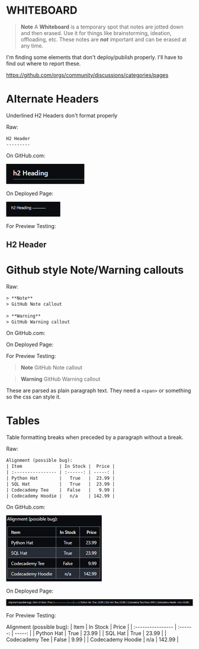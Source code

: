 WHITEBOARD
=========
> **Note**
>  A **Whiteboard** is a temporary spot that notes are jotted down and then
> erased.  Use it for things like brainstorming, ideation, offloading, etc.
> These notes are ***not*** important and can be erased at any time.


I'm finding some elements that don't deploy/publish properly.  I'll have to find out where to
report these.

https://github.com/orgs/community/discussions/categories/pages

# Alternate Headers
Underlined H2 Headers don't format properly 

Raw:
```
H2 Header
---------
```
On GitHub.com:

![](../assets/media/Pasted%20image%2020230913102738.png)

On Deployed Page:

![](../assets/media/Pasted%20image%2020230913102806.png)

For Preview Testing:

H2 Header
---------


# Github style Note/Warning callouts

Raw:
```
> **Note** 
> GitHub Note callout

> **Warning** 
> GitHub Warning callout
```

On GitHub.com:

On Deployed Page:

For Preview Testing:

> **Note** 
> GitHub Note callout

> **Warning** 
> GitHub Warning callout

These are parsed as plain paragraph text.
They need a `<span>` or something so the css can style it.


# Tables
Table formatting breaks when preceded by a paragraph without a break.

Raw:
```
Alignment (possible bug):
| Item              | In Stock |  Price |
| :---------------- | :------: | -----: |
| Python Hat        |   True   |  23.99 |
| SQL Hat           |   True   |  23.99 |
| Codecademy Tee    |  False   |   9.99 |
| Codecademy Hoodie |   n/a    | 142.99 |
```

On GitHub.com:

![](../assets/media/Pasted%20image%2020230913102242.png)

On Deployed Page:

![](../assets/media/Pasted%20image%2020230913102305.png)

For Preview Testing:

Alignment (possible bug):
| Item              | In Stock |  Price |
| :---------------- | :------: | -----: |
| Python Hat        |   True   |  23.99 |
| SQL Hat           |   True   |  23.99 |
| Codecademy Tee    |  False   |   9.99 |
| Codecademy Hoodie |   n/a    | 142.99 |




